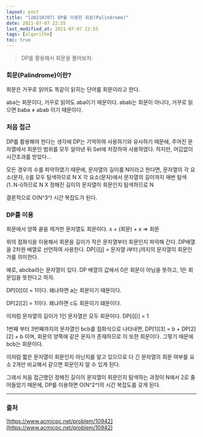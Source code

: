```yaml
---
layout: post
title: "[20210707] DP를 이용한 회문(Palindrome)"
date: 2021-07-07 22:55
last_modified_at: 2021-07-07 22:55
tags: [algorithm]
toc: true
---
```


> DP를 활용해서 회문을 풀어보자.

### 회문(Palindrome)이란?

회문은 거꾸로 읽어도 똑같이 읽히는 단어를 회문이라고 한다.

aba는 회문이다, 거꾸로 읽어도 aba이기 때문이다.
abab는 회문이 아니다, 거꾸로 읽으면 baba ≠ abab 이기 때문이다.

### 처음 접근

DP를 활용해야 한다는 생각에 DP는 기억하여 사용하기와 유사하기 때문에, 주어진 문자열에서 회문인 범위를 모두 알아낸 뒤 Set에 저장하여 사용하였다.
하지만, 어김없이 시간초과를 받았다...

모든 경우의 수를 파악하였기 때문에,
문자열의 길이를 N이라고 한다면,
문자열의 각 요소(문자, i)를 모두 탐색하므로 N X 각 요소(문자)에서 문자열의 길이까지 매번 탐색(1..N-i)하므로 N X 정해진 길이의 문자열이 회문인지 탐색하므로 N

결론적으로 O(N^3^) 시간 복잡도가 된다.

### DP를 이용

회문에서 양쪽 끝을 제거한 문자열도 회문이다.
x + (회문) + x => 회문

위의 점화식을 이용해서 회문을 길이가 작은 문자열부터 회문인지 파악해 간다.
DP배열을 2차원 배열로 선언하여 사용한다.
DP[i][j] = 문자열 i부터 j까지의 문자열이 회문인가를 의미한다.

예로, abcba라는 문자열이 있다.
DP 배열의 값에서 0은 회문이 아님을 뜻하고, 1은 회문임을 뜻한다고 하자.

DP[0][0] = 1이다.
왜냐하면 a는 회문이기 때문이다.

DP[2][2] = 1이다.
왜냐하면 c도 회문이기 떄문이다.

이처럼 문자열의 길이가 1인 문자열은 모두 회문이다.
DP[i][i] = 1

1번째 부터 3번째까지의 문자열인 bcb를 점화식으로 나타내면,
DP[1][3] = b + DP[2][2] + b 이며,
회문의 양쪽에 같은 문자가 존재하므로 이 또한 회문이다.
그렇기 때문에 bcb는 회문이다.

이처럼 짧은 문자열이 회문인지 아닌지를 알고 있으므로 더 긴 문자열의 회문 여부를 요소 2개만 비교해서 같으면 회문인지 알 수 있게 된다.

그래서 처음 접근했던 정해진 길이의 문자열이 회문인지 탐색하는 과정이 N에서 2로 줄어들었기 때문에,
DP를 이용하면 O(N^2^)의 시간 복잡도를 갖게 된다.

---

### 출처

[https://www.acmicpc.net/problem/10942](https://www.acmicpc.net/problem/10942)

